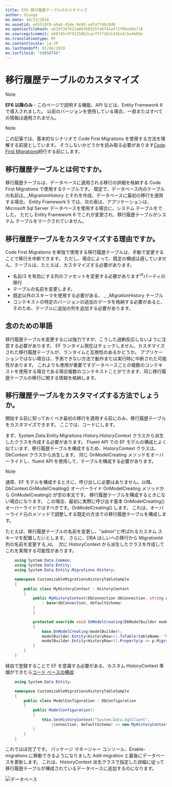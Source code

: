 ```yaml
---
title: EF6 移行履歴テーブルのカスタマイズ
author: divega
ms.date: 10/23/2016
ms.assetid: ed5518f0-a9a6-454e-9e98-a4fa7748c8d0
ms.openlocfilehash: eb19f367611a86f685557a6741a5f2f0bad6b718
ms.sourcegitcommit: e66745c9f91258b2cacf5ff263141be3cba4b09e
ms.translationtype: MT
ms.contentlocale: ja-JP
ms.lasthandoff: 01/06/2019
ms.locfileid: "54058748"
---
```

# <a name="customizing-the-migrations-history-table"></a>移行履歴テーブルのカスタマイズ
> [!NOTE]
> **EF6 以降のみ** - このページで説明する機能、API などは、Entity Framework 6 で導入されました。 以前のバージョンを使用している場合、一部またはすべての情報は適用されません。

> [!NOTE]
> この記事では、基本的なシナリオで Code First Migrations を使用する方法を理解する前提としています。 そうしないかどうかを読み取る必要があります[Code First Migrations](~/ef6/modeling/code-first/migrations/index.md)続行する前にします。

## <a name="what-is-migrations-history-table"></a>移行履歴テーブルとは何ですか。

移行履歴テーブルは、データベースに適用される移行の詳細を格納する Code First Migrations で使用するテーブルです。 既定で、データベース内のテーブルの名前は\_ \_MigrationHistory とそれを作成、データベースに最初の移行を適用する場合。 Entity Framework 5 では、次の表は、アプリケーションは、Microsoft Sql Server データベースを使用する場合に、システム テーブルをでした。 ただし Entity Framework 6 でこれが変更され、移行履歴テーブルがシステム テーブルをマークされていません。

## <a name="why-customize-migrations-history-table"></a>移行履歴テーブルをカスタマイズする理由ですか。

Code First Migrations を単独で使用する移行履歴テーブルは、手動で変更することで移行を中断できます。 ただし、場合によって、既定の構成は適していません、テーブルは、たとえば、カスタマイズする必要があります。

-   名前/3 を有効にする列のファセットを変更する必要があります<sup>rd</sup>パーティの移行
-   テーブルの名前を変更します。
-   既定以外のスキーマを使用する必要がある、 \_ \_MigrationHistory テーブル
-   コンテキストの特定のバージョンの追加のデータを格納する必要があると、そのため、テーブルに追加の列を追加する必要があります。

## <a name="words-of-precaution"></a>念のための単語

移行履歴テーブルを変更するには強力ですが、こうした過剰反応しないように注意する必要があります。 EF ランタイム現在はチェックしません、カスタマイズされた移行履歴テーブルが、ランタイムと互換性のあるかどうか。 アプリケーションではない場合は、予測できない方法で動作または実行時に中断された可能性があります。 これよりも使用が重要ですデータベースごとの複数のコンテキストを使用する場合である場合複数のコンテキストことができます、同じ移行履歴テーブルの移行に関する情報を格納します。

## <a name="how-to-customize-migrations-history-table"></a>移行履歴テーブルをカスタマイズする方法でしょうか。

開始する前に知っておくべき最初の移行を適用する前にのみ、移行履歴テーブルをカスタマイズできます。 ここでは、コードにします。

まず、System.Data.Entity.Migrations.History.HistoryContext クラスから派生したクラスを作成する必要があります。 Fluent API での EF モデルの構成とよく似ています、移行履歴テーブルを構成するため、HistoryContext クラスは、DbContext クラスから派生します。 同じ OnModelCreating メソッドをオーバーライドし、fluent API を使用して、テーブルを構成する必要があります。

>[!NOTE]
> 通常、EF モデルを構成するときに、呼び出しに必要はありません。以降、DbContext.OnModelCreating() オーバーライド OnModelCreating メソッドから OnModelCreating() が空の本文です。 移行履歴テーブルを構成するときにない場合になります。 この場合、最初に実際に呼び出す基本 OnModelCreating() オーバーライドではすべきです。OnModelCreating() します。 これは、オーバーライド元のメソッドで調整しする既定の方法での移行履歴テーブルを構成します。

たとえば、移行履歴テーブルの名前を変更し、"admin"と呼ばれるカスタム スキーマを配置したいとします。 さらに、DBA ほしいへの移行から MigrationId 列の名前を変更する\_id。  次に HistoryContext から派生したクラスを作成してこれを実現する可能性があります。

``` csharp
    using System.Data.Common;
    using System.Data.Entity;
    using System.Data.Entity.Migrations.History;

    namespace CustomizableMigrationsHistoryTableSample
    {
        public class MyHistoryContext : HistoryContext
        {
            public MyHistoryContext(DbConnection dbConnection, string defaultSchema)
                : base(dbConnection, defaultSchema)
            {
            }

            protected override void OnModelCreating(DbModelBuilder modelBuilder)
            {
                base.OnModelCreating(modelBuilder);
                modelBuilder.Entity<HistoryRow>().ToTable(tableName: "MigrationHistory", schemaName: "admin");
                modelBuilder.Entity<HistoryRow>().Property(p => p.MigrationId).HasColumnName("Migration_ID");
            }
        }
    }
```

経由で登録することで EF を意識する必要がある、カスタム HistoryContext 準備ができたら[コード ベースの構成](https://msdn.com/data/jj680699):

``` csharp
    using System.Data.Entity;

    namespace CustomizableMigrationsHistoryTableSample
    {
        public class ModelConfiguration : DbConfiguration
        {
            public ModelConfiguration()
            {
                this.SetHistoryContext("System.Data.SqlClient",
                    (connection, defaultSchema) => new MyHistoryContext(connection, defaultSchema));
            }
        }
    }
```

これでほぼ完了です。 パッケージ マネージャー コンソール、Enable-migrations に移動できるようになりました Add-migration と最後にデータベースを更新します。 これは、HistoryContext 派生クラスで指定した詳細に従って移行履歴テーブルが構成されているデータベースに追加するのになります。

![データベース](~/ef6/media/database.png)
